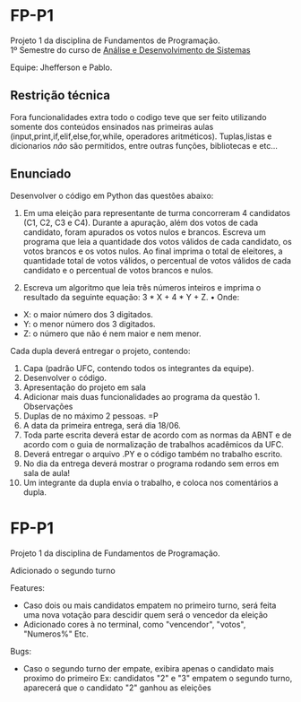 # FP-P1
Projeto 1 da disciplina de Fundamentos de Programação.<br>
1º Semestre do curso de [Análise e Desenvolvimento de Sistemas](https://www.ufc.br/ensino/guia-de-profissoes/17805-analise-e-desenvolvimento-de-sistemas)

Equipe: Jhefferson e Pablo.
## Restrição técnica
Fora funcionalidades extra todo o codigo teve que ser feito utilizando somente dos conteúdos ensinados nas primeiras aulas (input,print,if,elif,else,for,while, operadores aritméticos).
Tuplas,listas e dicionarios *não* são permitidos, entre outras funções, bibliotecas e etc... 

## Enunciado
Desenvolver o código em Python das questões abaixo:
1. Em uma eleição para representante de turma concorreram 4 candidatos (C1, C2,
C3 e C4). Durante a apuração, além dos votos de cada candidato, foram apurados
os votos nulos e brancos. Escreva um programa que leia a quantidade dos votos válidos de cada
candidato, os votos brancos e os votos nulos. Ao final imprima o total de eleitores, a quantidade total de votos válidos, o
percentual de votos válidos de cada candidato e o percentual de votos
brancos e nulos.

2. Escreva um algoritmo que leia três números inteiros e imprima o resultado da
seguinte equação: 3 * X + 4 * Y + Z.
• Onde:
- X: o maior número dos 3 digitados.
- Y: o menor número dos 3 digitados.
- Z: o número que não é nem maior e nem menor.

Cada dupla deverá entregar o projeto, contendo:
1. Capa (padrão UFC, contendo todos os integrantes da equipe).
2. Desenvolver o código.
3. Apresentação do projeto em sala
4. Adicionar mais duas funcionalidades ao programa da questão 1.
Observações
1. Duplas de no máximo 2 pessoas. =P
2. A data da primeira entrega, será dia 18/06.
3. Toda parte escrita deverá estar de acordo com as normas da ABNT e de
acordo com o guia de normalização de trabalhos acadêmicos da UFC.
4. Deverá entregar o arquivo .PY e o código também no trabalho escrito.
5. No dia da entrega deverá mostrar o programa rodando sem erros em sala
de aula!
6. Um integrante da dupla envia o trabalho, e coloca nos comentários a
dupla.

# FP-P1
Projeto 1 da disciplina de Fundamentos de Programação.

Adicionado o segundo turno

Features:
- Caso dois ou mais candidatos empatem no primeiro turno, será feita uma nova votação para descidir quem será o vencedor da eleição
- Adicionado cores à no terminal, como "vencendor", "votos", "Numeros%" Etc.

Bugs:
- Caso o segundo turno der empate, exibira apenas o candidato mais proximo do primeiro
Ex: candidatos "2" e "3" empatem o segundo turno, aparecerá que o candidato "2" ganhou as eleições